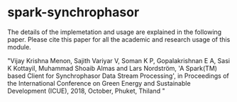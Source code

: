 # spark-synchrophasor

The details of the implemetation and usage are explained in the following paper. Please cite this paper for all the academic and research usage of this module. 

"Vijay Krishna Menon, Sajith Variyar V, Soman K P, Gopalakrishnan E A, Sasi K Kottayil, Muhammad Shoaib Almas and Lars Nordström, 'A Spark(TM) based Client for Synchrophasor Data Stream Processing', in Proceedings of the International Conference on Green Energy and Sustainable Development (ICUE), 2018, October, Phuket, Thiland "
